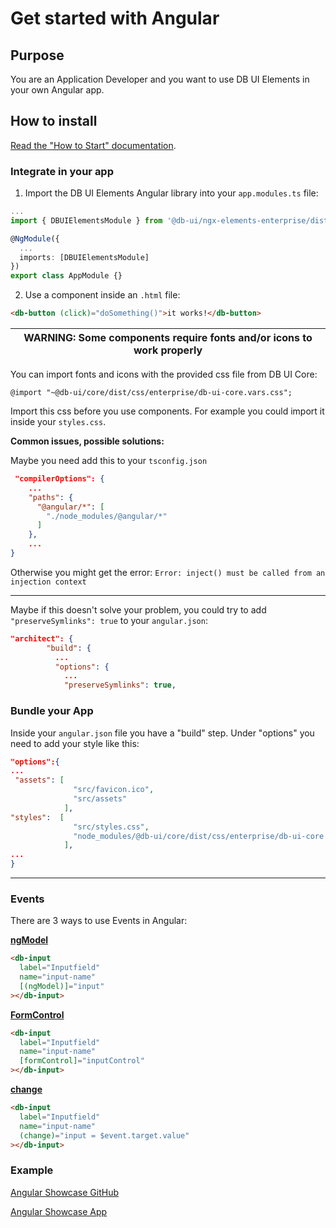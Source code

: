# Get started with Angular

## Purpose

You are an Application Developer and you want to use DB UI Elements in your own Angular app.

## How to install

[Read the "How to Start" documentation](https://github.com/db-ui/elements/blob/main/doc/howto-start.md).


### Integrate in your app

1. Import the DB UI Elements Angular library into your `app.modules.ts` file:

````typescript
...
import { DBUIElementsModule } from '@db-ui/ngx-elements-enterprise/dist/lib';

@NgModule({
  ...
  imports: [DBUIElementsModule]
})
export class AppModule {}
````

2. Use a component inside an `.html` file:

````html
<db-button (click)="doSomething()">it works!</db-button>
````

| WARNING: Some components require fonts and/or icons to work properly |
| --- |
You can import fonts and icons with the provided css file from DB UI Core:

``@import "~@db-ui/core/dist/css/enterprise/db-ui-core.vars.css";``

Import this css before you use components. For example you could import it inside your ``styles.css``.

**Common issues, possible solutions:**

Maybe you need add this to your ``tsconfig.json``

````json
 "compilerOptions": {
    ...
    "paths": {
      "@angular/*": [
        "./node_modules/@angular/*"
      ]
    },
    ...
}
````

Otherwise you might get the error: ``
Error: inject() must be called from an injection context
``

---

Maybe if this doesn't solve your problem, you could try to add ``"preserveSymlinks": true`` to your ``angular.json``:

`````json
"architect": {
        "build": {
          ...
          "options": {
            ...
            "preserveSymlinks": true,
`````


### Bundle your App

Inside your ``angular.json`` file you have a "build" step. Under "options" you need to add your style like this:

```json
"options":{
...
 "assets": [
              "src/favicon.ico",
              "src/assets"
            ],
"styles":  [
              "src/styles.css",
              "node_modules/@db-ui/core/dist/css/enterprise/db-ui-core.vars.css"
            ],
...
}
```
---
### Events

There are 3 ways to use Events in Angular:

**[ngModel](https://angular.io/api/forms/NgModel)**

````html
<db-input
  label="Inputfield"
  name="input-name"
  [(ngModel)]="input"
></db-input>          
````

**[FormControl](https://angular.io/api/forms/FormControl)**

````html
<db-input
  label="Inputfield"
  name="input-name"
  [formControl]="inputControl"
></db-input>          
````

**[change](https://developer.mozilla.org/de/docs/Web/API/HTMLElement/change_event)**
````html
<db-input
  label="Inputfield"
  name="input-name"
  (change)="input = $event.target.value"
></db-input>          
````


### Example

[Angular Showcase GitHub](https://github.com/db-ui/elements/tree/main/showcase/angular-lts-showcase)

[Angular Showcase App](https://db-ui.github.io/elements/angular-lts-showcase/)
